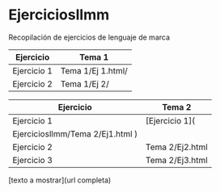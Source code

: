 # Ejerciciosllmm
Recopilación de ejercicios de lenguaje de marca


| Ejercicio| Tema 1|
| ----- | ----- |
| Ejercicio 1| Tema 1/Ej 1.html/|
| Ejercicio 2| Tema 1/Ej 2/|

| Ejercicio| Tema 2|
| ----- | --------------- |
| Ejercicio 1| [Ejercicio 1](
Ejerciciosllmm/Tema 2/Ej1.html )|
| Ejercicio 2| Tema 2/Ej2.html|
| Ejercicio 3| Tema 2/Ej3.html|


[texto a mostrar](url completa)
